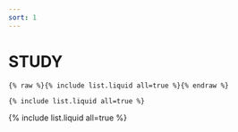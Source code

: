 ```yaml
---
sort: 1
---
```


# STUDY

```
{% raw %}{% include list.liquid all=true %}{% endraw %}

{% include list.liquid all=true %}
```

{% include list.liquid all=true %}
